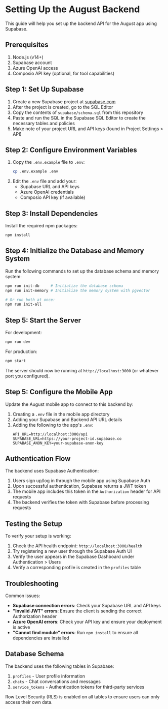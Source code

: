 # Setting Up the August Backend

This guide will help you set up the backend API for the August app using Supabase.

## Prerequisites

1. Node.js (v14+)
2. Supabase account
3. Azure OpenAI access
4. Composio API key (optional, for tool capabilities)

## Step 1: Set Up Supabase

1. Create a new Supabase project at [supabase.com](https://supabase.com)
2. After the project is created, go to the SQL Editor
3. Copy the contents of `supabase/schema.sql` from this repository
4. Paste and run the SQL in the Supabase SQL Editor to create the necessary tables and policies
5. Make note of your project URL and API keys (found in Project Settings > API)

## Step 2: Configure Environment Variables

1. Copy the `.env.example` file to `.env`:
   ```bash
   cp .env.example .env
   ```
2. Edit the `.env` file and add your:
   - Supabase URL and API keys
   - Azure OpenAI credentials
   - Composio API key (if available)

## Step 3: Install Dependencies

Install the required npm packages:

```bash
npm install
```

## Step 4: Initialize the Database and Memory System

Run the following commands to set up the database schema and memory system:

```bash
npm run init-db     # Initialize the database schema
npm run init-memory # Initialize the memory system with pgvector

# Or run both at once:
npm run init-all
```

## Step 5: Start the Server

For development:

```bash
npm run dev
```

For production:

```bash
npm start
```

The server should now be running at `http://localhost:3000` (or whatever port you configured).

## Step 5: Configure the Mobile App

Update the August mobile app to connect to this backend by:

1. Creating a `.env` file in the mobile app directory
2. Adding your Supabase and Backend API URL details
3. Adding the following to the app's `.env`:
   ```
   API_URL=http://localhost:3000/api
   SUPABASE_URL=https://your-project-id.supabase.co
   SUPABASE_ANON_KEY=your-supabase-anon-key
   ```

## Authentication Flow

The backend uses Supabase Authentication:

1. Users sign up/log in through the mobile app using Supabase Auth
2. Upon successful authentication, Supabase returns a JWT token
3. The mobile app includes this token in the `Authorization` header for API requests
4. The backend verifies the token with Supabase before processing requests

## Testing the Setup

To verify your setup is working:

1. Check the API health endpoint: `http://localhost:3000/health`
2. Try registering a new user through the Supabase Auth UI
3. Verify the user appears in the Supabase Dashboard under Authentication > Users
4. Verify a corresponding profile is created in the `profiles` table

## Troubleshooting

Common issues:

- **Supabase connection errors**: Check your Supabase URL and API keys
- **"Invalid JWT" errors**: Ensure the client is sending the correct Authorization header
- **Azure OpenAI errors**: Check your API key and ensure your deployment is active
- **"Cannot find module" errors**: Run `npm install` to ensure all dependencies are installed

## Database Schema

The backend uses the following tables in Supabase:

1. `profiles` - User profile information
2. `chats` - Chat conversations and messages
3. `service_tokens` - Authentication tokens for third-party services

Row Level Security (RLS) is enabled on all tables to ensure users can only access their own data.